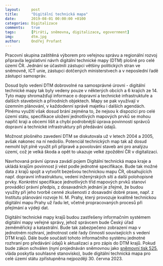 ```yaml
---
layout:     post
title:      "Digitální technická mapa"
date:       2019-08-01 00:00:00 +0100
categories: Digitalizace
comments:   true
tags:       [Piráti, sněmovna, digitalizace, egovernment]
img:        dtm.jpg
author:     Ondřej Profant
---
```


Pracovní skupina zaštítěná výborem pro veřejnou správu a regionální rozvoj připravila legislativní návrh digitální technické mapy (DTM) plošně pro celé území ČR. Jednání se účastnili zástupci většiny politických stran ve sněmovně, ICT unie, zástupci dotčených ministerstvech a v neposlední řadě zástupci samospráv.

<!--more-->

Dosud bylo vedení DTM dobrovolné na samosprávné úrovni - digitální technické mapy tak byly vedeny pouze v některých obcích a 6 krajích ze 14. Tyto mapy shromažďují informace o dopravní a technické infrastruktuře a dalších stavebních a přírodních objektech. Mapy se pak využívají v územním plánování, v každodenní správě majetku i dalších agendách. Plnému využití však dosud brání zejména to, že nejsou k dispozici pro celé území státu, specifikace uložení jednotlivých mapových prvků se mohou napříč kraji a obcemi lišit a chybí podrobnější úprava povinností správců dopravní a technické infrastruktury při předávání údajů.

Možnost plošného zavedení DTM se diskutovala už v letech 2004 a 2005, avšak nakonec na ní nedošlo. Potenciál technických map tak až dosud nemohl být plně využít při přípravě a povolování staveb ani pro analýzu území, což je velká škoda a opět to ukazuje velké zpoždění ČR v digitalizaci.

Navrhovaná právní úprava zavádí pojem Digitální technická mapa kraje a ukládá krajům povinnost ji vést podle jednotné specifikace. Bude tak možné data z krajů spojit a vytvořit bezešvou technickou mapu ČR, obsahujících např. dopravní infrastrukturu, vedení inženýrských sítí a další polohopisné prvky. Konkrétní specifikace jednotlivých tříd mapových prvků stanoví prováděcí právní předpis, z dosavadních jednání je zřejmé, že budou využity při jeho tvorbě cenné zkušenosti z dosavadní dobré praxe, např. z Institutu plánování rozvoje hl. M. Prahy, který provozuje kvalitně technickou digitální mapu Prahy už řadu let, včetně propracovaných procesů při přejímání a výdeji dat.

Digitální technické mapy krajů budou zastřešeny informačním systémem digitální mapy veřejné správy, jehož správcem bude Český úřad zeměměřický a katastrální. Bude tak zabezpečeno  zobrazení map v jednotném rozhraní, jednotnost celé řady činností souvisejících s vedení DTM krajů. Dále bude součástí tohoto informačního systému jednotné rozhraní pro předávání údajů k aktualizaci a pro zápis do DTM krajů. Pokud bude zákon schválen (nyní projednáván sněmovnou jako [sněmovní tisk 525](http://public.psp.cz/sqw/historie.sqw?o=8&t=525), vláda poskytla souhlasné stanovisko), bude digitální technická mapa pro celé území státu zpřístupněna nejpozději 30. června 2023.
